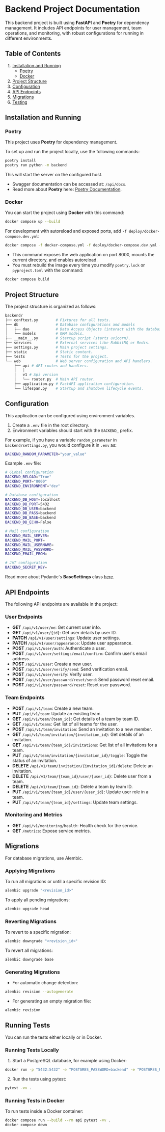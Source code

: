 
# Backend Project Documentation

This backend project is built using **FastAPI** and **Poetry** for dependency management. It includes API endpoints for user management, team operations, and monitoring, with robust configurations for running in different environments.

## Table of Contents
1. [Installation and Running](#installation-and-running)
   - [Poetry](#poetry)
   - [Docker](#docker)
2. [Project Structure](#project-structure)
3. [Configuration](#configuration)
4. [API Endpoints](#api-endpoints)
5. [Migrations](#migrations)
6. [Testing](#testing)

## Installation and Running

### Poetry

This project uses **Poetry** for dependency management.

To set up and run the project locally, use the following commands:

```bash
poetry install
poetry run python -m backend
```

This will start the server on the configured host.

- Swagger documentation can be accessed at: `/api/docs`.
- Read more about **Poetry** here: [Poetry Documentation](https://python-poetry.org/).

### Docker

You can start the project using **Docker** with this command:

```bash
docker compose up --build
```

For development with autoreload and exposed ports, add `-f deploy/docker-compose.dev.yml`:

```bash
docker compose -f docker-compose.yml -f deploy/docker-compose.dev.yml --project-directory . up --build
```

- This command exposes the web application on port 8000, mounts the current directory, and enables autoreload.
- You must rebuild the image every time you modify `poetry.lock` or `pyproject.toml` with the command:
  
```bash
docker compose build
```

## Project Structure

The project structure is organized as follows:

```bash
backend/
├── conftest.py        # Fixtures for all tests.
├── db                 # Database configurations and models
│   ├── dao            # Data Access Objects (interact with the database).
│   └── models         # ORM models.
├── __main__.py        # Startup script (starts uvicorn).
├── services           # External services like RabbitMQ or Redis.
├── settings.py        # Main project settings.
├── static             # Static content.
├── tests              # Tests for the project.
└── web                # Web server configuration and API handlers.
    ├── api # API routes and handlers.
    │   │
    │   v1 # Api version      
    │   └── router.py  # Main API router.
    ├── application.py # FastAPI application configuration.
    └── lifespan.py    # Startup and shutdown lifecycle events.
```

## Configuration

This application can be configured using environment variables.

1. Create a `.env` file in the root directory.
2. Environment variables should start with the `BACKEND_` prefix.

For example, if you have a variable `random_parameter` in `backend/settings.py`, you would configure it in `.env` as:

```bash
BACKEND_RANDOM_PARAMETER="your_value"
```

Example `.env` file:

```bash
# GLobal configuration
BACKEND_RELOAD="True"
BACKEND_PORT="8000"
BACKEND_ENVIRONMENT="dev"

# Database configuration
BACKEND_DB_HOST=localhost
BACKEND_DB_PORT=5432
BACKEND_DB_USER=backend
BACKEND_DB_PASS=backend
BACKEND_DB_BASE=backend
BACKEND_DB_ECHO=False

# Mail configuration
BACKEND_MAIL_SERVER=
BACKEND_MAIL_PORT=
BACKEND_MAIL_USERNAME=
BACKEND_MAIL_PASSWORD=
BACKEND_EMAIL_FROM=

# JWT configuration
BACKEND_SECRET_KEY=
```

Read more about Pydantic's **BaseSettings** class [here](https://pydantic-docs.helpmanual.io/usage/settings/).

## API Endpoints

The following API endpoints are available in the project:

### User Endpoints

- **GET** `/api/v1/user/me`: Get current user info.
- **GET** `/api/v1/user/{id}`: Get user details by user ID.
- **PATCH** `/api/v1/user/settings`: Update user settings.
- **PATCH** `/api/v1/user/appearance`: Update user appearance.
- **POST** `/api/v1/user/auth`: Authenticate a user.
- **POST** `/api/v1/user/settings/email/confirm`: Confirm user's email address.
- **POST** `/api/v1/user`: Create a new user.
- **POST** `/api/v1/user/verify/send`: Send verification email.
- **POST** `/api/v1/user/verify`: Verify user.
- **POST** `/api/v1/user/password/reset/send`: Send password reset email.
- **POST** `/api/v1/user/password/reset`: Reset user password.

### Team Endpoints

- **POST** `/api/v1/team`: Create a new team.
- **PUT** `/api/v1/team`: Update an existing team.
- **GET** `/api/v1/team/{team_id}`: Get details of a team by team ID.
- **GET** `/api/v1/teams`: Get list of all teams for the user.
- **POST** `/api/v1/team/invitation`: Send an invitation to a new member.
- **GET** `/api/v1/team/invitation/{invitation_id}`: Get details of an invitation.
- **GET** `/api/v1/team/{team_id}/invitations`: Get list of all invitations for a team.
- **PUT** `/api/v1/team/invitation/{invitation_id}/toggle`: Toggle the status of an invitation.
- **DELETE** `/api/v1/team/invitation/{invitation_id}/delete`: Delete an invitation.
- **DELETE** `/api/v1/team/{team_id}/user/{user_id}`: Delete user from a team.
- **DELETE** `/api/v1/team/{team_id}`: Delete a team by team ID.
- **PUT** `/api/v1/team/{team_id}/user/{user_id}`: Update user role in a team.
- **PUT** `/api/v1/team/{team_id}/settings`: Update team settings.


### Monitoring and Metrics

- **GET** `/api/v1/monitoring/health`: Health check for the service.
- **GET** `/metrics`: Expose service metrics.

## Migrations

For database migrations, use Alembic.

### Applying Migrations

To run all migrations or until a specific revision ID:

```bash
alembic upgrade "<revision_id>"
```

To apply all pending migrations:

```bash
alembic upgrade head
```

### Reverting Migrations

To revert to a specific migration:

```bash
alembic downgrade "<revision_id>"
```

To revert all migrations:

```bash
alembic downgrade base
```

### Generating Migrations

- For automatic change detection:

```bash
alembic revision --autogenerate
```

- For generating an empty migration file:

```bash
alembic revision
```

## Running Tests

You can run the tests either locally or in Docker.

### Running Tests Locally

1. Start a PostgreSQL database, for example using Docker:

```bash
docker run -p "5432:5432" -e "POSTGRES_PASSWORD=backend" -e "POSTGRES_USER=backend" -e "POSTGRES_DB=backend" postgres:16.3-bullseye
```

2. Run the tests using pytest:

```bash
pytest -vv .
```

### Running Tests in Docker

To run tests inside a Docker container:

```bash
docker compose run --build --rm api pytest -vv .
docker compose down
```


